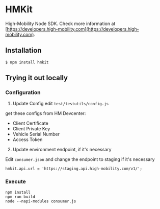 # HMKit

High-Mobility Node SDK. Check more information at [https://developers.high-mobility.com](https://developers.high-mobility.com).

## Installation

```
$ npm install hmkit
```


## Trying it out locally


### Configuration
1. Update Config
edit `test/testutils/config.js`

get these configs from HM Devcenter:

* Client Certificate
* Client Private Key
* Vehicle Serial Number
* Access Token

2. Update environment endpoint, if it's necessary

Edit `consumer.json` and change the endpoint to staging if it's necessary

```
hmkit.api.url = 'https://staging.api.high-mobility.com/v1/';
```


### Execute

```
npm install
npm run build
node --napi-modules consumer.js
```
